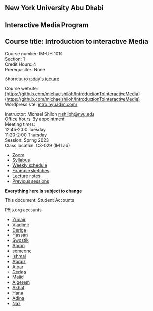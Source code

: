 ## New York University Abu Dhabi    
## Interactive Media Program    
## Course title: Introduction to interactive Media  
Course number: IM-UH 1010   
Section: 1    
Credit Hours: 4         
Prerequisites: None       

Shortcut to [today's lecture](lectureNotes.md/#todays-lecture)  

Course website: [https://github.com/michaelshiloh/IntroductionToInteractiveMedia](https://github.com/michaelshiloh/IntroductionToInteractiveMedia)      
Wordpress site: [intro.nyuadim.com/](https://intro.nyuadim.com/)

Instructor: Michael Shiloh mshiloh@nyu.edu    
Office hours: By appointment  
Meeting times:    
	12:45-2:00 Tuesday  
	11:20-2:00 Thursday     
Session: Spring 2023  
Class location: C3-029 (IM Lab)  
- [Zoom](TBA)
- [Syllabus](https://intro.nyuadim.com/syllabus/)  
- [Weekly schedule](https://intro.nyuadim.com/)
- [Example sketches](https://editor.p5js.org/michaelshiloh/sketches)
- [Lecture notes](lectureNotes.md)
- [Previous sessions](previousSessions/previousSessions.md)

**Everything here is subject to change**


This document: Student Accounts

P5js.org accounts
- [Zunair](https://editor.p5js.org/mzv205/sketches)
- [Vladimir](https://editor.p5js.org/vsharkovski/sketches)
- [Deriga](https://editor.p5js.org/ojmjunming/sketches)
- [Hassan](https://editor.p5js.org/mhh410/sketches)
- [Swostik](https://editor.p5js.org/swostikpati/sketches)
- [Aaron](https://editor.p5js.org/r-0n/sketches)
- [someone](https://editor.p5js.org/awesomeadi00/sketches)
- [Ishmal](https://editor.p5js.org/ishmal2000/sketches/)
- [Abraiz](https://editor.p5js.org/mk7592/sketches)
- [Aibar](https://editor.p5js.org/aibartt/sketches)
- [Deriga](https://editor.p5js.org/ds6058/sketches)
- [Majid](https://editor.p5js.org/mi1171/sketches)
- [Aigerem](https://editor.p5js.org/aigerimZhusubalieva/sketches)
- [Akhat](https://editor.p5js.org/akhats/sketches)
- [Hana](https://editor.p5js.org/hs4311/sketches)
- [Adina](https://editor.p5js.org/renaidn/sketches)
- [Naz](https://editor.p5js.org/iremnaz/sketches)
